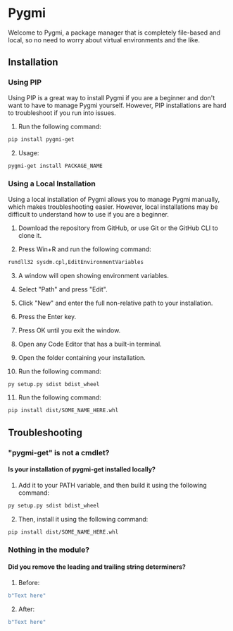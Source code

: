 # Pygmi

Welcome to Pygmi, a package manager that is completely file-based and local, so no need to worry about virtual environments and the like.

## Installation

### Using PIP

Using PIP is a great way to install Pygmi if you are a beginner and don't want to have to manage Pygmi yourself.
However, PIP installations are hard to troubleshoot if you run into issues.

1. Run the following command:

```bash
pip install pygmi-get
```

2. Usage:

```bash
pygmi-get install PACKAGE_NAME
```


### Using a Local Installation

Using a local installation of Pygmi allows you to manage Pygmi manually, which makes troubleshooting easier.
However, local installations may be difficult to understand how to use if you are a beginner.

1. Download the repository from GitHub, or use Git or the GitHub CLI to clone it.

2. Press Win+R and run the following command:

```bash
rundll32 sysdm.cpl,EditEnvironmentVariables
```

3. A window will open showing environment variables.

4. Select "Path" and press "Edit".

5. Click "New" and enter the full non-relative path to your installation.

6. Press the Enter key.

7. Press OK until you exit the window.

8. Open any Code Editor that has a built-in terminal.

9. Open the folder containing your installation.

10. Run the following command:

```bash
py setup.py sdist bdist_wheel
```

11. Run the following command:

```bash
pip install dist/SOME_NAME_HERE.whl
```

## Troubleshooting

### "pygmi-get" is not a cmdlet?

#### Is your installation of pygmi-get installed locally? 

1. Add it to your PATH variable, and then build it using the following command:

```bash
py setup.py sdist bdist_wheel
```

2. Then, install it using the following command:

```bash
pip install dist/SOME_NAME_HERE.whl
```

### Nothing in the module?

#### Did you remove the leading and trailing string determiners?


1. Before:

```py
b"Text here"
```


2. After:

```py
b"Text here"
```
